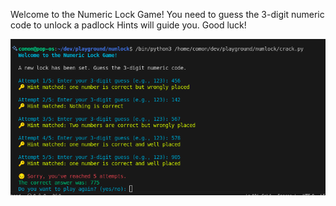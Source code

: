 Welcome to the Numeric Lock Game!
You need to guess the 3-digit numeric code to unlock a padlock
Hints will guide you. Good luck!

![alt text](image.png)